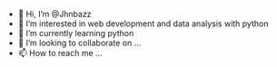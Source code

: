 - 👋 Hi, I’m @Jhnbazz
- 👀 I’m interested in web development and data analysis with python 
- 🌱 I’m currently learning  python
- 💞️ I’m looking to collaborate on ...
- 📫 How to reach me ...

<!---
Jhnbazz/Jhnbazz is a ✨ special ✨ repository because its `README.md` (this file) appears on your GitHub profile.
You can click the Preview link to take a look at your changes.
--->
